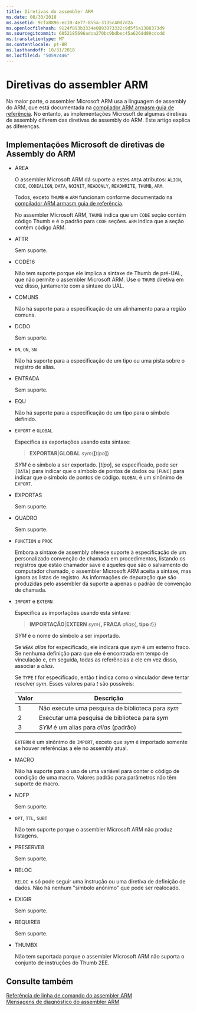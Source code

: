 ```yaml
---
title: Diretivas do assembler ARM
ms.date: 08/30/2018
ms.assetid: 9cfa8896-ec10-4e77-855a-3135c40d7d2a
ms.openlocfilehash: 9124f893b3334e0893073332c9d5f5a1388373d9
ms.sourcegitcommit: 6052185696adca270bc9bdbec45a626dd89cdcdd
ms.translationtype: MT
ms.contentlocale: pt-BR
ms.lasthandoff: 10/31/2018
ms.locfileid: "50592446"
---
```

# <a name="arm-assembler-directives"></a>Diretivas do assembler ARM

Na maior parte, o assembler Microsoft ARM usa a linguagem de assembly do ARM, que está documentada na [compilador ARM armasm guia de referência](http://infocenter.arm.com/help/topic/com.arm.doc.dui0802b/index.html). No entanto, as implementações Microsoft de algumas diretivas de assembly diferem das diretivas de assembly do ARM. Este artigo explica as diferenças.

## <a name="microsoft-implementations-of-arm-assembly-directives"></a>Implementações Microsoft de diretivas de Assembly do ARM

- ÁREA

   O assembler Microsoft ARM dá suporte a estes `AREA` atributos: `ALIGN`, `CODE`, `CODEALIGN`, `DATA`, `NOINIT`, `READONLY`, `READWRITE`, `THUMB`, `ARM`.

   Todos, exceto `THUMB` e `ARM` funcionam conforme documentado na [compilador ARM armasm guia de referência](http://infocenter.arm.com/help/topic/com.arm.doc.dui0802b/index.html).

   No assembler Microsoft ARM, `THUMB` indica que um `CODE` seção contém código Thumb e é o padrão para `CODE` seções.  `ARM` indica que a seção contém código ARM.

- ATTR

   Sem suporte.

- CODE16

   Não tem suporte porque ele implica a sintaxe de Thumb de pré-UAL, que não permite o assembler Microsoft ARM.  Use o `THUMB` diretiva em vez disso, juntamente com a sintaxe do UAL.

- COMUNS

   Não há suporte para a especificação de um alinhamento para a região comuns.

- DCDO

   Sem suporte.

- `DN`, `QN`, `SN`

   Não há suporte para a especificação de um tipo ou uma pista sobre o registro de alias.

- ENTRADA

   Sem suporte.

- EQU

   Não há suporte para a especificação de um tipo para o símbolo definido.

- `EXPORT` e `GLOBAL`

   Especifica as exportações usando esta sintaxe:

   > **EXPORTAR**|**GLOBAL** <em>sym</em>{**[**<em>tipo</em>**]**}

   *SYM* é o símbolo a ser exportado.  [*tipo*], se especificado, pode ser `[DATA]` para indicar que o símbolo de pontos de dados ou `[FUNC]` para indicar que o símbolo de pontos de código. `GLOBAL` é um sinônimo de `EXPORT`.

- EXPORTAS

   Sem suporte.

- QUADRO

   Sem suporte.

- `FUNCTION` e `PROC`

   Embora a sintaxe de assembly oferece suporte à especificação de um personalizado convenção de chamada em procedimentos, listando os registros que estão chamador save e aqueles que são o salvamento do computador chamado, o assembler Microsoft ARM aceita a sintaxe, mas ignora as listas de registro.  As informações de depuração que são produzidas pelo assembler dá suporte a apenas o padrão de convenção de chamada.

- `IMPORT` e `EXTERN`

   Especifica as importações usando esta sintaxe:

   > **IMPORTAÇÃO**|**EXTERN** *sym*{**, FRACA** *alias*{**, tipo** *t*}}

   *SYM* é o nome do símbolo a ser importado.

   Se `WEAK` *alias* for especificado, ele indicará que *sym* é um externo fraco. Se nenhuma definição para que ele é encontrada em tempo de vinculação e, em seguida, todas as referências a ele em vez disso, associar a *alias*.

   Se `TYPE` *t* for especificado, então *t* indica como o vinculador deve tentar resolver *sym*.  Esses valores para *t* são possíveis:

   |Valor|Descrição|
   |-|-|
   |1|Não execute uma pesquisa de biblioteca para *sym*|
   |2|Executar uma pesquisa de biblioteca para *sym*|
   |3|*SYM* é um alias para *alias* (padrão)|

   `EXTERN` é um sinônimo de `IMPORT`, exceto que *sym* é importado somente se houver referências a ele no assembly atual.

- MACRO

   Não há suporte para o uso de uma variável para conter o código de condição de uma macro. Valores padrão para parâmetros não têm suporte de macro.

- NOFP

   Sem suporte.

- `OPT`, `TTL`, `SUBT`

   Não tem suporte porque o assembler Microsoft ARM não produz listagens.

- PRESERVE8

   Sem suporte.

- RELOC

   `RELOC n` só pode seguir uma instrução ou uma diretiva de definição de dados. Não há nenhum "símbolo anônimo" que pode ser realocado.

- EXIGIR

   Sem suporte.

- REQUIRE8

   Sem suporte.

- THUMBX

   Não tem suportada porque o assembler Microsoft ARM não suporta o conjunto de instruções do Thumb 2EE.

## <a name="see-also"></a>Consulte também

[Referência de linha de comando do assembler ARM](../../assembler/arm/arm-assembler-command-line-reference.md)<br/>
[Mensagens de diagnóstico do assembler ARM](../../assembler/arm/arm-assembler-diagnostic-messages.md)<br/>
